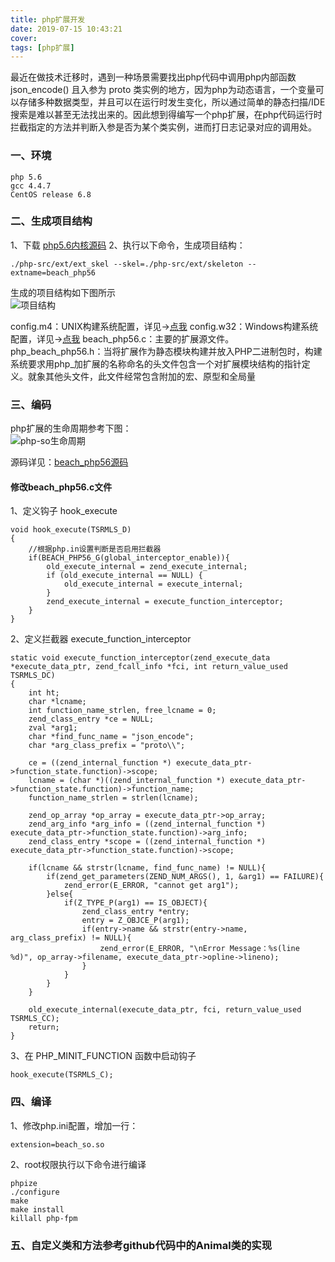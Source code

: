 ```yaml
---
title: php扩展开发
date: 2019-07-15 10:43:21
cover:
tags: [php扩展]
---
```



最近在做技术迁移时，遇到一种场景需要找出php代码中调用php内部函数 json_encode() 且入参为 proto 类实例的地方，因为php为动态语言，一个变量可以存储多种数据类型，并且可以在运行时发生变化，所以通过简单的静态扫描/IDE搜索是难以甚至无法找出来的。因此想到得编写一个php扩展，在php代码运行时拦截指定的方法并判断入参是否为某个类实例，进而打日志记录对应的调用处。

### 一、环境
```
php 5.6
gcc 4.4.7
CentOS release 6.8
```

### 二、生成项目结构
1、下载 [php5.6内核源码](https://github.com/php/php-src)
2、执行以下命令，生成项目结构：
```
./php-src/ext/ext_skel --skel=./php-src/ext/skeleton --extname=beach_php56
```
生成的项目结构如下图所示<br>
![项目结构](/img/php-so/beach_php56_project.png)

config.m4：UNIX构建系统配置，详见->[点我](https://www.php.net/manual/zh/internals2.buildsys.configunix.php)
config.w32：Windows构建系统配置，详见->[点我](https://www.php.net/manual/zh/internals2.buildsys.configwin.php)
beach_php56.c：主要的扩展源文件。
php_beach_php56.h：当将扩展作为静态模块构建并放入PHP二进制包时，构建系统要求用php_加扩展的名称命名的头文件包含一个对扩展模块结构的指针定义。就象其他头文件，此文件经常包含附加的宏、原型和全局量


### 三、编码
php扩展的生命周期参考下图：<br>
![php-so生命周期](/img/php-so/php_extensions_lifecycle.png)

源码详见：[beach_php56源码](https://github.com/victorquan/beach_php56)


#### 修改beach_php56.c文件
1、定义钩子 hook_execute
```
void hook_execute(TSRMLS_D)
{
	//根据php.in设置判断是否启用拦截器
	if(BEACH_PHP56_G(global_interceptor_enable)){
		old_execute_internal = zend_execute_internal;
		if (old_execute_internal == NULL) {
			old_execute_internal = execute_internal;
		}
		zend_execute_internal = execute_function_interceptor;
	}
}
```

2、定义拦截器 execute_function_interceptor
```
static void execute_function_interceptor(zend_execute_data *execute_data_ptr, zend_fcall_info *fci, int return_value_used TSRMLS_DC)
{
	int ht;
	char *lcname;
	int function_name_strlen, free_lcname = 0;
	zend_class_entry *ce = NULL;
	zval *arg1;
	char *find_func_name = "json_encode";
	char *arg_class_prefix = "proto\\";

	ce = ((zend_internal_function *) execute_data_ptr->function_state.function)->scope;
	lcname = (char *)((zend_internal_function *) execute_data_ptr->function_state.function)->function_name;
	function_name_strlen = strlen(lcname);

	zend_op_array *op_array = execute_data_ptr->op_array;
	zend_arg_info *arg_info = ((zend_internal_function *) execute_data_ptr->function_state.function)->arg_info;
	zend_class_entry *scope = ((zend_internal_function *) execute_data_ptr->function_state.function)->scope;

	if(lcname && strstr(lcname, find_func_name) != NULL){
		if(zend_get_parameters(ZEND_NUM_ARGS(), 1, &arg1) == FAILURE){
			zend_error(E_ERROR, "cannot get arg1");
		}else{
			if(Z_TYPE_P(arg1) == IS_OBJECT){
				zend_class_entry *entry;
				entry = Z_OBJCE_P(arg1);
				if(entry->name && strstr(entry->name, arg_class_prefix) != NULL){
					zend_error(E_ERROR, "\nError Message：%s(line %d)", op_array->filename, execute_data_ptr->opline->lineno);
				}
			}
		}
	}

	old_execute_internal(execute_data_ptr, fci, return_value_used TSRMLS_CC);
	return;
}
```

3、在 PHP_MINIT_FUNCTION 函数中启动钩子
```
hook_execute(TSRMLS_C);
```


### 四、编译
1、修改php.ini配置，增加一行：
```
extension=beach_so.so
```

2、root权限执行以下命令进行编译
```
phpize
./configure
make
make install
killall php-fpm
```

### 五、自定义类和方法参考github代码中的Animal类的实现


